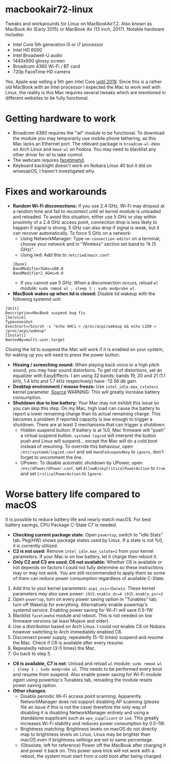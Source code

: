 # macbookair72-linux
Tweaks and workarounds for Linux on MacBookAir7,2. Also known as MacBook Air (Early 2015) or MacBook Air (13 inch, 2017). Notable hardware includes:
* Intel Core 5th generation i5 or i7 processor
* Intel HD 6000
* Intel Broadwell-U audio
* 1440x900 glossy screen
* Broadcom 4360 Wi-Fi / BT card
* 720p FaceTime HD camera

Yes, Apple was selling a 5th gen Intel Core [until 2019](https://everymac.com/systems/apple/macbook-air/specs/macbook-air-core-i5-1.8-13-2017-specs.html). Since this is a rather old MacBook with an Intel processor I expected the Mac to work well with Linux, the reality is this Mac requires several tweaks which are mentioned in different websites to be fully functional.
# Getting hardware to work
* Broadcom 4360 requires the "wl" module to be functional. To download the module you may temporarily use mobile phone tethering, as this Mac lacks an Ethernet port. The relevant package is `broadcom-wl-dkms` on Arch Linux and `kmod-wl` on Fedora. You may need to blacklist any other driver for wl to take control.
* The webcam requires [facetimehd](https://github.com/patjak/facetimehd).
* Keyboard backlight doesn't work on Nobara Linux 40 but it did on winesapOS, I haven't investigated why.
# Fixes and workarounds
* **Random Wi-Fi disconections:** If you use 2.4 GHz, Wi-Fi may dropout at a random time and fail to reconnect until wl kernel module is unloaded and reloaded. To avoid this situation, either use 5 GHz or stay within proximity of a 2.4 GHz access point, connection drop is less likely to happen if signal is strong. 5 GHz can also drop if signal is weak, but it can recover automatically. To force 5 GHz on a network:
  * Using NetworkManager: Type `nm-connection-editor` on a terminal, choose your network and in "Wireless" section set band to "A (5 GHz)".
  * Using iwd: Add this to `/etc/iwd/main.conf`:
  ```
  [Rank]
  BandModifier5GHz=100.0
  BandModifier2_4GHz=0.0
  ```
  * If you cannot use 5 GHz: When a disconnection occurs, reload `wl` module: `sudo rmmod wl ; sleep 1 ; sudo modprobe wl`.
* **MacBook wakes up when lid is closed:** Disable lid wakeup with the following systemd unit:
```
[Unit]
Description=MacBook suspend bug fix
[Service]
Type=oneshot
ExecStart=/bin/sh -c "echo XHC1 > /proc/acpi/wakeup && echo LID0 > /proc/acpi/wakeup"
[Install]
WantedBy=multi-user.target
```
Closing the lid to suspend the Mac will work if it is enabled on your system, for waking up you will need to press the power button.
* **Hissing / screeching sound:** When playing back voice or a high pitch sound, you may hear sound distortions. To get rid of distortions, set an equalizer with EasyEffects. I am using 32 bands; bands 19, 20 and 21 (1.1 kHz, 1.4 kHz and 1.7 kHz respectively) have -12.56 db gain.
* **Desktop environment / mouse freeze:** Use `intel_idle.max_cstate=1` kernel parameter. [Source](https://github.com/M4he/Linux/blob/master/Hardware/MacBookAir7%2C2.md#limiting-cstate) WARNING: This will greatly increase battery consumption.
* **Shutdown due to low battery:** Your Mac may not exhibit this issue so you can skip this step. On my Mac, high load can cause the battery to report a lower remaining charge than its actual remaining charge. This becomes a problem if reported capacity is low enough to trigger a shutdown. There are at least 2 mechanisms that can trigger a shutdown: 
  * Hidden suspend button: If battery is at %0, Mac firmware will "push" a virtual suspend button. `systemd-logind` will interpret the button push and Linux will suspend... except the Mac will do a cold boot instead of resuming. To override this behaviour, open `/etc/systemd/logind.conf` and set `HandleSuspendKey` to `ignore`, don't forget to uncomment the line. 
  * UPower: To disable automatic shutdown by UPower, open `/etc/UPower/UPower.conf`, set `AllowRiskyCriticalPowerAction` to `true` and set `CriticalPowerAction` to `Ignore`. 
# Worse battery life compared to macOS 
It is possible to reduce battery life and nearly match macOS. For best battery savings, CPU Package C-State C7 is needed.
* **Checking current package state**: Open `powertop`, switch to "Idle Stats" tab. Pkg(HW) shows package states used by Linux. If a state is not %0, it is currently utilized.
* **C2 is not used:** Remove `intel_idle.max_cstate=1` from your kernel parameters. If your Mac is on low battery, let it charge then reboot it.
* **Only C2 and C3 are used, C6 not available:** Whether C6 is available or not depends on factors I could not fully determine so these instructions may or may not work. You are still recommended to apply them as some of them can reduce power consumption regardless of available C-State.
1. Add this to your kernel parameters: `acpi_osi=!Darwin`. These kernel parameters *may* also save power: `i915.enable_dc=4 i915.enable_psr=2`
2. Open `powertop`, turn on every power saving option in "Tunables" tab, turn off WakeUp for everything. Alternatively enable powertop's systemd service. Enabling power saving for Wi-Fi will save 0.5-1W.
3. Blacklist `facetimehd` module and reboot. This is not needed on low firmware versions (at least Mojave and older).
4. Use a distribution based on Arch Linux. I could not enable C6 on Nobara however switching to Arch immediately enabled C6.
5. Disconnect power supply, repeatedly (5-10 times) suspend and resume the Mac. Check if C6 is available after every resume.
6. Repeatedly reboot (3-5 times) the Mac.
7. Go back to step 5.
* **C6 is available, C7 is not**: Unload and reload `wl` module: `sudo rmmod wl ; sleep 1 ; sudo modprobe wl`. This needs to be performed every boot and resume from suspend. Also enable power saving for Wi-Fi module *again* using powertop's Tunables tab, reloading the module resets power saving option.
* **Other changes**:
  * Disable periodic Wi-Fi access point scanning: Apparently NetworkManager does not support disabling AP scanning (*please* file an issue if this is not the case) therefore the only way of disabling it is disabling NetworkManager entirely and using a standalone supplicant such as `wpa_supplicant` or `iwd`. This greatly increases Wi-Fi stability and reduces power consumption by 0.5-1W.
  * Brightness matching: Brightness levels on macOS do not directly map to brightness levels on Linux, Linux may be brighter than macOS even if brightness settings are set to same percentage. 
  * (Obsolote, left for reference) Power off the MacBook after charging it and power it back on. This power save trick will not work with a reboot, the system must start from a cold boot after being charged.

